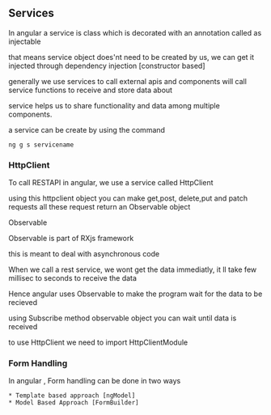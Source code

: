 ## Services

In angular a service is class which is decorated with
an annotation called as injectable

that means service object does'nt need to be created by us,
we can get it injected through dependency injection [constructor based]

generally we use services to call external apis and components will call 
service functions to receive and store data about

service helps us to share functionality and data among multiple components.

a service can be create by using the command

```
ng g s servicename

```

### HttpClient

To call RESTAPI in angular, we use a service called HttpClient

using this httpclient object you can make get,post, delete,put and patch requests 
all these request return an Observable object

Observable

  Observable is part of RXjs framework

  this is meant to deal with asynchronous code 

  When we call a rest service, we wont get the data immediatly,
  it ll take few millisec to seconds to receive the data

  Hence angular uses Observable to make the program
  wait for the data to be recieved

  using Subscribe method observable object you can wait
  until data is received

  to use HttpClient we need to import HttpClientModule

  ### Form Handling

  In angular , Form handling can be done in two ways

    * Template based approach [ngModel]
    * Model Based Approach [FormBuilder]